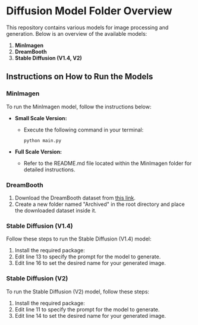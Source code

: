 # Diffusion Model Folder Overview

This repository contains various models for image processing and generation. Below is an overview of the available models:

1. **MinImagen**
2. **DreamBooth**
3. **Stable Diffusion (V1.4, V2)**

## Instructions on How to Run the Models

### MinImagen

To run the MinImagen model, follow the instructions below:

- **Small Scale Version:**
  - Execute the following command in your terminal:
    ```
    python main.py
    ```

- **Full Scale Version:**
  - Refer to the README.md file located within the MinImagen folder for detailed instructions.

### DreamBooth

1. Download the DreamBooth dataset from [this link](https://www.kaggle.com/datasets/ikarus777/best-artworks-of-all-time/data).
2. Create a new folder named "Archived" in the root directory and place the downloaded dataset inside it.

### Stable Diffusion (V1.4)

Follow these steps to run the Stable Diffusion (V1.4) model:

1. Install the required package:
2. Edit line 13 to specify the prompt for the model to generate.
3. Edit line 16 to set the desired name for your generated image.

### Stable Diffusion (V2)

To run the Stable Diffusion (V2) model, follow these steps:

1. Install the required package:
2. Edit line 11 to specify the prompt for the model to generate.
3. Edit line 14 to set the desired name for your generated image.
